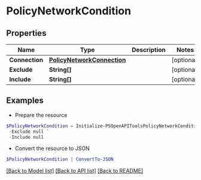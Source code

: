 # PolicyNetworkCondition
## Properties

Name | Type | Description | Notes
------------ | ------------- | ------------- | -------------
**Connection** | [**PolicyNetworkConnection**](PolicyNetworkConnection.md) |  | [optional] 
**Exclude** | **String[]** |  | [optional] 
**Include** | **String[]** |  | [optional] 

## Examples

- Prepare the resource
```powershell
$PolicyNetworkCondition = Initialize-PSOpenAPIToolsPolicyNetworkCondition  -Connection null `
 -Exclude null `
 -Include null
```

- Convert the resource to JSON
```powershell
$PolicyNetworkCondition | ConvertTo-JSON
```

[[Back to Model list]](../README.md#documentation-for-models) [[Back to API list]](../README.md#documentation-for-api-endpoints) [[Back to README]](../README.md)

